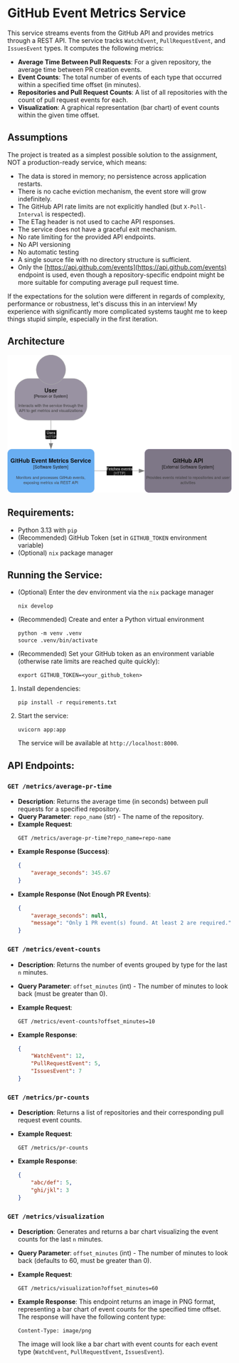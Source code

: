 # GitHub Event Metrics Service

This service streams events from the GitHub API and provides metrics through a REST API. The service tracks `WatchEvent`, `PullRequestEvent`, and `IssuesEvent` types. It computes the following metrics:

- **Average Time Between Pull Requests**: For a given repository, the average time between PR creation events.
- **Event Counts**: The total number of events of each type that occurred within a specified time offset (in minutes).
- **Repositories and Pull Request Counts**: A list of all repositories with the count of pull request events for each.
- **Visualization**: A graphical representation (bar chart) of event counts within the given time offset.

## Assumptions
The project is treated as a simplest possible solution to the assignment, NOT a production-ready service, which means:

- The data is stored in memory; no persistence across application restarts.
- There is no cache eviction mechanism, the event store will grow indefinitely.
- The GitHub API rate limits are not explicitly handled (but `X-Poll-Interval` is respected).
- The ETag header is not used to cache API responses.
- The service does not have a graceful exit mechanism.
- No rate limiting for the provided API endpoints.
- No API versioning
- No automatic testing
- A single source file with no directory structure is sufficient.
- Only the [https://api.github.com/events](https://api.github.com/events) endpoint is used, even though a repository-specific endpoint might be more suitable for computing average pull request time.

If the expectations for the solution were different in regards of complexity, performance or robustness, let's discuss this in an interview!
My experience with significantly more complicated systems taught me to keep things stupid simple, especially in the first iteration.

## Architecture

![C4 Level 1 Diagram](GitHubEventMetrics.png)

## Requirements:
- Python 3.13 with `pip`
- (Recommended) GitHub Token (set in `GITHUB_TOKEN` environment variable)
- (Optional) `nix` package manager

## Running the Service:
- (Optional) Enter the dev environment via the `nix` package manager
	```
	nix develop
	```

- (Recommended) Create and enter a Python virtual environment
	```
	python -m venv .venv
	source .venv/bin/activate
	```

- (Recommended) Set your GitHub token as an environment variable (otherwise rate limits are reached quite quickly):
	```
	export GITHUB_TOKEN=<your_github_token>
	```

1. Install dependencies:
	```
	pip install -r requirements.txt
	```

2. Start the service:
	```
	uvicorn app:app
	```
	The service will be available at `http://localhost:8000`.

## API Endpoints:

### `GET /metrics/average-pr-time`
- **Description**: Returns the average time (in seconds) between pull requests for a specified repository.
- **Query Parameter**: `repo_name` (str) - The name of the repository.
- **Example Request**:
	```
	GET /metrics/average-pr-time?repo_name=repo-name
	```
- **Example Response (Success)**:
	```json
	{
		"average_seconds": 345.67
	}
	```
- **Example Response (Not Enough PR Events)**:
	```json
	{
		"average_seconds": null, 
		"message": "Only 1 PR event(s) found. At least 2 are required."
	}
	```

### `GET /metrics/event-counts`
- **Description**: Returns the number of events grouped by type for the last `n` minutes.
- **Query Parameter**: `offset_minutes` (int) - The number of minutes to look back (must be greater than 0).
- **Example Request**:
	```
	GET /metrics/event-counts?offset_minutes=10
	```

- **Example Response**:
	```json
	{
		"WatchEvent": 12,
		"PullRequestEvent": 5,
		"IssuesEvent": 7
	}
	```

### `GET /metrics/pr-counts`
- **Description**: Returns a list of repositories and their corresponding pull request event counts.
- **Example Request**:
	```
	GET /metrics/pr-counts
	```

- **Example Response**:
	```json
	{
		"abc/def": 5,
		"ghi/jkl": 3
	}
	```


### `GET /metrics/visualization`
- **Description**: Generates and returns a bar chart visualizing the event counts for the last `n` minutes.
- **Query Parameter**: `offset_minutes` (int) - The number of minutes to look back (defaults to 60, must be greater than 0).
- **Example Request**:
	```
	GET /metrics/visualization?offset_minutes=60
	```

- **Example Response**:
	This endpoint returns an image in PNG format, representing a bar chart of event counts for the specified time offset. The response will have the following content type:
	```
	Content-Type: image/png
	```

	The image will look like a bar chart with event counts for each event type (`WatchEvent`, `PullRequestEvent`, `IssuesEvent`).